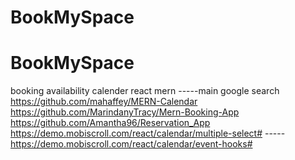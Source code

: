 # BookMySpace

# BookMySpace

booking availability calender react mern -----main google search
https://github.com/mahaffey/MERN-Calendar
https://github.com/MarindanyTracy/Mern-Booking-App
https://github.com/Amantha96/Reservation_App
https://demo.mobiscroll.com/react/calendar/multiple-select# -----  
https://demo.mobiscroll.com/react/calendar/event-hooks#
